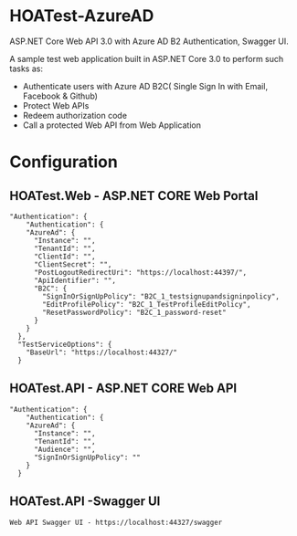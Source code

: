 # HOATest-AzureAD
ASP.NET Core Web API 3.0 with Azure AD B2 Authentication, Swagger UI.

A sample test web application built in ASP.NET Core 3.0 to perform such tasks as:
- Authenticate users with Azure AD B2C( Single Sign In with Email, Facebook & Github)
- Protect Web APIs
- Redeem authorization code
- Call a protected Web API from Web Application


# Configuration

## HOATest.Web - ASP.NET CORE Web Portal

```
"Authentication": {
    "Authentication": {
    "AzureAd": {
      "Instance": "",
      "TenantId": "",
      "ClientId": "",
      "ClientSecret": "",
      "PostLogoutRedirectUri": "https://localhost:44397/",
      "ApiIdentifier": "",
      "B2C": {
        "SignInOrSignUpPolicy": "B2C_1_testsignupandsigninpolicy",
        "EditProfilePolicy": "B2C_1_TestProfileEditPolicy",
        "ResetPasswordPolicy": "B2C_1_password-reset"
      }
    }
  },
  "TestServiceOptions": {
    "BaseUrl": "https://localhost:44327/"
  } 
```

## HOATest.API - ASP.NET CORE Web API

```
"Authentication": {
    "Authentication": {
    "AzureAd": {
      "Instance": "",
      "TenantId": "",
      "Audience": "",
      "SignInOrSignUpPolicy": ""
    }
  }
```

## HOATest.API -Swagger UI
```
Web API Swagger UI - https://localhost:44327/swagger
```


